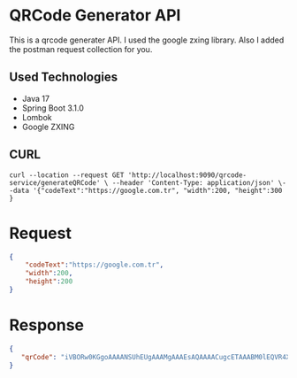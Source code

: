 # QRCode Generator API

This is a qrcode  generater API. I used the google zxing library. Also I added the postman request collection for you.

## Used Technologies
* Java 17
* Spring Boot 3.1.0
* Lombok
* Google ZXING

## CURL
```code
curl --location --request GET 'http://localhost:9090/qrcode-service/generateQRCode' \ --header 'Content-Type: application/json' \--data '{"codeText":"https://google.com.tr", "width":200, "height":300 }
```
# Request
```json
{
    "codeText":"https://google.com.tr",
    "width":200,
    "height":200
}
  ```
 # Response
 ```json
 {
    "qrCode": "iVBORw0KGgoAAAANSUhEUgAAAMgAAAEsAQAAAACugcETAAABM0lEQVR4Xu2WS47EIAxEzYpjcNMO3JRjeIXHZdIfRT3LmdTCJRKBXxYlTKGI/Sa5Fl5KkgRKkgRKkgRK8heki6sNbb3aUCwKDRn+aFtRcH5WSIhKccsCeMSEkPiOGiUZNtFnNmIwa4rtxGRXOEhHMNrQPbAoNORUlI/XkoP0CMfuuR/Gj27fT8xmsRnQa/PAYCG9otx3k/W5qRzEzRri21adD9x/jYe4Xy/3GAtxueTnTnJ2O96P2NdBQ3wjizaLA7hdHzRkwC/eblzqnrMQ2xFR94uJxKaykFCPcAwf/gkNCafIR7Qa3S40BB7jr/MdER6iaPWqtnDBiFTEhYoMbYbbBbCQEZxE/Dr5J+/b5X5iEeI6cR6rhX0W0kVgdt/K4Jf83Em+K0kSKEkSKEkSKMn/kR/OqJcWKh1wTQAAAABJRU5ErkJggg=="
}
  ```
